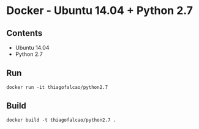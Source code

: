 # Docker - Ubuntu 14.04 + Python 2.7

## Contents
- Ubuntu 14.04
- Python 2.7

## Run
`docker run -it thiagofalcao/python2.7`

## Build
`docker build -t thiagofalcao/python2.7 .`
